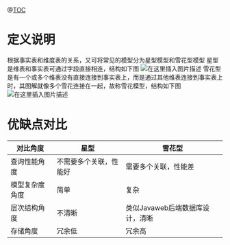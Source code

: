 @[TOC](星型模型和雪花型模型比较)
# 定义说明
根据事实表和维度表的关系，又可将常见的模型分为星型模型和雪花型模型
星型是维表和事实表可通过字段直接相连，结构如下图
![在这里插入图片描述](https://img-blog.csdnimg.cn/20210323113805373.png?x-oss-process=image/watermark,type_ZmFuZ3poZW5naGVpdGk,shadow_10,text_aHR0cHM6Ly9ibG9nLmNzZG4ubmV0L3UwMTE2MjQxNTc=,size_16,color_FFFFFF,t_70)
雪花型是有一个或多个维表没有直接连接到事实表上，而是通过其他维表连接到事实表上时，其图解就像多个雪花连接在一起，故称雪花模型，结构如下图
![在这里插入图片描述](https://img-blog.csdnimg.cn/20210323113858313.png?x-oss-process=image/watermark,type_ZmFuZ3poZW5naGVpdGk,shadow_10,text_aHR0cHM6Ly9ibG9nLmNzZG4ubmV0L3UwMTE2MjQxNTc=,size_16,color_FFFFFF,t_70)
# 优缺点对比

对比角度 | 星型     | 雪花型
-------- |-------- | -----
查询性能角度  | 不需要多个关联，性能好 |  需要多个关联，性能差
模型复杂度角度  | 简单 | 复杂
层次结构角度  | 不清晰 | 类似Javaweb后端数据库设计，清晰
存储角度  | 冗余低 | 冗余高



